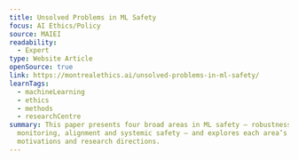 ```yaml
---
title: Unsolved Problems in ML Safety
focus: AI Ethics/Policy
source: MAIEI
readability:
  - Expert
type: Website Article
openSource: true
link: https://montrealethics.ai/unsolved-problems-in-ml-safety/
learnTags:
  - machineLearning
  - ethics
  - methods
  - researchCentre
summary: This paper presents four broad areas in ML safety — robustness,
  monitoring, alignment and systemic safety — and explores each area’s
  motivations and research directions.
---
```

